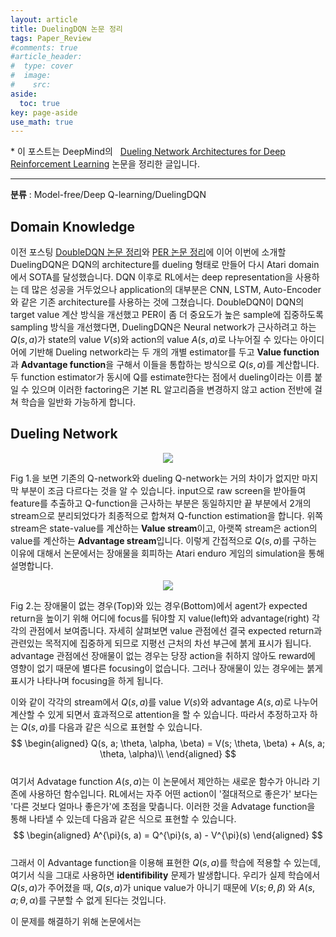 ```yaml
---
layout: article
title: DuelingDQN 논문 정리
tags: Paper_Review
#comments: true
#article_header:
#  type: cover
#  image:
#    src:
aside:
  toc: true
key: page-aside
use_math: true
---
```


  \* 이 포스트는 DeepMind의
  &nbsp;&nbsp;[Dueling Network Architectures for Deep Reinforcement Learning](https://arxiv.org/pdf/1511.06581.pdf) 논문을 정리한 글입니다.

  ----------------------------------------------------------------------

**분류** : Model-free/Deep Q-learning/DuelingDQN

## Domain Knowledge

  이전 포스팅 [DoubleDQN 논문 정리](https://loteeyoon.github.io/2022/01/05/DoubleDQN-%EB%85%BC%EB%AC%B8-%EC%A0%95%EB%A6%AC.html)와 [PER 논문 정리](https://loteeyoon.github.io/2022/01/06/PER-%EB%85%BC%EB%AC%B8-%EC%A0%95%EB%A6%AC.html)에 이어 이번에 소개할 DuelingDQN은 DQN의 architecture를 dueling 형태로 만들어 다시 Atari domain에서 SOTA를 달성했습니다. DQN 이후로 RL에서는 deep representation을 사용하는 데 많은 성공을 거두었으나 application의 대부분은 CNN, LSTM, Auto-Encoder와 같은 기존 architecture를 사용하는 것에 그쳤습니다. DoubleDQN이 DQN의 target value 계산 방식을 개선했고 PER이 좀 더 중요도가 높은 sample에 집중하도록 sampling 방식을 개선했다면, DuelingDQN은 Neural network가 근사하려고 하는 $Q(s, a)$가 state의 value $V(s)$와 action의 value $A(s, a)$로 나누어질 수 있다는 아이디어에 기반해 Dueling network라는 두 개의 개별 estimator를 두고 **Value function**과 **Advantage function**을 구해서 이들을 통합하는 방식으로 $Q(s, a)$를 계산합니다. 두 function estimator가 동시에 Q를 estimate한다는 점에서 dueling이라는 이름 붙일 수 있으며 이러한 factoring은 기본 RL 알고리즘을 변경하지 않고 action 전반에 걸쳐 학습을 일반화 가능하게 합니다.

## Dueling Network

<p align="center"><img src="https://github.com/LoteeYoon/LoteeYoon.github.io/blob/master/dueling_architect.png?raw=true"></p>  

  Fig 1.을 보면 기존의 Q-network와 dueling Q-network는 거의 차이가 없지만 마지막 부분이 조금 다르다는 것을 알 수 있습니다. input으로 raw screen을 받아들여 feature를 추출하고 Q-function을 근사하는 부분은 동일하지만 끝 부분에서 2개의 stream으로 분리되었다가 최종적으로 합쳐져 Q-function estimation을 합니다. 위쪽 stream은 state-value를 계산하는 **Value stream**이고, 아랫쪽 stream은 action의 value를 계산하는 **Advantage stream**입니다. 이렇게 간접적으로 $Q(s, a)$를 구하는 이유에 대해서 논문에서는 장애물을 회피하는 Atari enduro 게임의 simulation을 통해 설명합니다.


<p align="center"><img src="https://github.com/LoteeYoon/LoteeYoon.github.io/blob/master/Dueling_enduro_game.png?raw=true"></p>  

  Fig 2.는 장애물이 없는 경우(Top)와 있는 경우(Bottom)에서 agent가 expected return을 높이기 위해 어디에 focus를 둬야할 지 value(left)와 advantage(right) 각각의 관점에서 보여줍니다. 자세히 살펴보면 value 관점에선 결국 expected return과 관련있는 목적지에 집중하게 되므로 지평선 근처의 차선 부근에 붉게 표시가 됩니다. advantage 관점에선 장애물이 없는 경우는 당장 action을 취하지 않아도 reward에 영향이 없기 때문에 별다른 focusing이 없습니다. 그러나 장애물이 있는 경우에는 붉게 표시가 나타나며 focusing을 하게 됩니다.

  이와 같이 각각의 stream에서 $Q(s, a)$를 value $V(s)$와 advantage $A(s, a)$로 나누어 계산할 수 있게 되면서 효과적으로 attention을 할 수 있습니다. 따라서 추정하고자 하는 $Q(s, a)$를 다음과 같은 식으로 표현할 수 있습니다.
<br/>
$$
\begin{aligned}
Q(s, a; \theta, \alpha, \beta) = V(s; \theta, \beta) + A(s, a; \theta, \alpha)\\
\end{aligned}
$$
<br/>
  여기서 Advatage function $A(s, a)$는 이 논문에서 제안하는 새로운 함수가 아니라 기존에 사용하던 함수입니다. RL에서는 자주 어떤 action이 '절대적으로 좋은가' 보다는 '다른 것보다 얼마나 좋은가'에 초점을 맞춥니다. 이러한 것을 Advatage function을 통해 나타낼 수 있는데 다음과 같은 식으로 표현할 수 있습니다.
<br/>
$$
\begin{aligned}
A^{\pi}(s, a) = Q^{\pi}(s, a) - V^{\pi}(s)
\end{aligned}
$$
<br/>
  그래서 이 Advantage function을 이용해 표현한 $Q(s, a)$를 학습에 적용할 수 있는데, 여기서 식을 그대로 사용하면 **identifibility** 문제가 발생합니다. 우리가 실제 학습에서 $Q(s, a)$가 주어졌을 때, $Q(s, a)$가 unique value가 아니기 때문에 $V(s; \theta, \beta)$ 와 $A(s, a; \theta, \alpha)$를 구분할 수 없게 된다는 것입니다.

  이 문제를 해결하기 위해 논문에서는  
